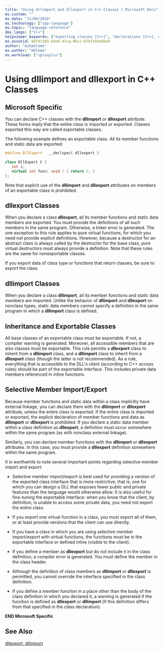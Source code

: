 ```yaml
---
title: "Using dllimport and dllexport in C++ Classes | Microsoft Docs"
ms.custom: ""
ms.date: "11/04/2016"
ms.technology: ["cpp-language"]
ms.topic: "language-reference"
dev_langs: ["C++"]
helpviewer_keywords: ["exporting classes [C++]", "declarations [C++], class", "exportable classes [C++]", "classes [C++], declaring", "classes [C++], exportable and inheritance", "inheritance [C++], exportable classes [C++]", "dllimport attribute [C++], classes", "declaring classes [C++]", "dllexport attribute [C++]", "dllexport attribute [C++], classes [C++]"]
ms.assetid: 8d7d1303-b9e9-47ca-96cc-67bf444a08a9
author: "mikeblome"
ms.author: "mblome"
ms.workload: ["cplusplus"]
---
```

# Using dllimport and dllexport in C++ Classes
## Microsoft Specific  
 You can declare C++ classes with the **dllimport** or **dllexport** attribute. These forms imply that the entire class is imported or exported. Classes exported this way are called exportable classes.  
  
 The following example defines an exportable class. All its member functions and static data are exported:  
  
```cpp 
#define DllExport   __declspec( dllexport )  
  
class DllExport C {  
   int i;  
   virtual int func( void ) { return 1; }  
};  
```  
  
 Note that explicit use of the **dllimport** and **dllexport** attributes on members of an exportable class is prohibited.  
  
##  <a name="_pluslang_using_dllimport_and_dllexport_in_c2b2bdllexportclasses"></a> dllexport Classes  
 When you declare a class **dllexport**, all its member functions and static data members are exported. You must provide the definitions of all such members in the same program. Otherwise, a linker error is generated. The one exception to this rule applies to pure virtual functions, for which you need not provide explicit definitions. However, because a destructor for an abstract class is always called by the destructor for the base class, pure virtual destructors must always provide a definition. Note that these rules are the same for nonexportable classes.  
  
 If you export data of class type or functions that return classes, be sure to export the class.  
  
##  <a name="_pluslang_dllexport_classesdllexportclasses"></a> dllimport Classes  
 When you declare a class **dllimport**, all its member functions and static data members are imported. Unlike the behavior of **dllimport** and **dllexport** on nonclass types, static data members cannot specify a definition in the same program in which a **dllimport** class is defined.  
  
##  <a name="_pluslang_using_dllimport_and_dllexport_in_c2b2binheritanceandexportableclasses"></a> Inheritance and Exportable Classes  
 All base classes of an exportable class must be exportable. If not, a compiler warning is generated. Moreover, all accessible members that are also classes must be exportable. This rule permits a **dllexport** class to inherit from a **dllimport** class, and a **dllimport** class to inherit from a **dllexport** class (though the latter is not recommended). As a rule, everything that is accessible to the DLL's client (according to C++ access rules) should be part of the exportable interface. This includes private data members referenced in inline functions.  
  
##  <a name="_pluslang_using_dllimport_and_dllexport_in_c2b2bselectivememberimportexport"></a> Selective Member Import/Export  
 Because member functions and static data within a class implicitly have external linkage, you can declare them with the **dllimport** or **dllexport** attribute, unless the entire class is exported. If the entire class is imported or exported, the explicit declaration of member functions and data as **dllimport** or **dllexport** is prohibited. If you declare a static data member within a class definition as **dllexport**, a definition must occur somewhere within the same program (as with nonclass external linkage).  
  
 Similarly, you can declare member functions with the **dllimport** or **dllexport** attributes. In this case, you must provide a **dllexport** definition somewhere within the same program.  
  
 It is worthwhile to note several important points regarding selective member import and export:  
  
-   Selective member import/export is best used for providing a version of the exported class interface that is more restrictive; that is, one for which you can design a DLL that exposes fewer public and private features than the language would otherwise allow. It is also useful for fine-tuning the exportable interface: when you know that the client, by definition, is unable to access some private data, you need not export the entire class.  
  
-   If you export one virtual function in a class, you must export all of them, or at least provide versions that the client can use directly.  
  
-   If you have a class in which you are using selective member import/export with virtual functions, the functions must be in the exportable interface or defined inline (visible to the client).  
  
-   If you define a member as **dllexport** but do not include it in the class definition, a compiler error is generated. You must define the member in the class header.  
  
-   Although the definition of class members as **dllimport** or **dllexport** is permitted, you cannot override the interface specified in the class definition.  
  
-   If you define a member function in a place other than the body of the class definition in which you declared it, a warning is generated if the function is defined as **dllexport** or **dllimport** (if this definition differs from that specified in the class declaration).  
  
**END Microsoft Specific**  
  
## See Also  
 [dllexport, dllimport](../cpp/dllexport-dllimport.md)
